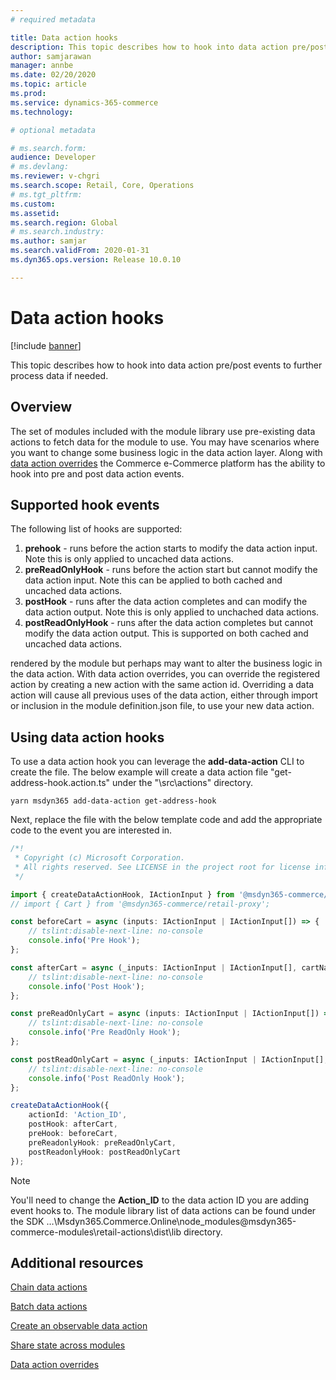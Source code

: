 ```yaml
---
# required metadata

title: Data action hooks
description: This topic describes how to hook into data action pre/post events to further process data if needed.
author: samjarawan
manager: annbe
ms.date: 02/20/2020
ms.topic: article
ms.prod: 
ms.service: dynamics-365-commerce
ms.technology: 

# optional metadata

# ms.search.form: 
audience: Developer
# ms.devlang: 
ms.reviewer: v-chgri
ms.search.scope: Retail, Core, Operations
# ms.tgt_pltfrm: 
ms.custom: 
ms.assetid: 
ms.search.region: Global
# ms.search.industry: 
ms.author: samjar
ms.search.validFrom: 2020-01-31
ms.dyn365.ops.version: Release 10.0.10

---
```

# Data action hooks

[!include [banner](../includes/banner.md)]

This topic describes how to hook into data action pre/post events to further process data if needed.

## Overview

The set of modules included with the module library use pre-existing data actions to fetch data for the module to use.  You may have scenarios where you want to change some business logic in the data action layer. Along with [data action overrides](data-action-overrides.md) the Commerce e-Commerce platform has the ability to hook into pre and post data action events.

## Supported hook events

The following list of hooks are supported:
1. **prehook** - runs before the action starts to modify the data action input.  Note this is only applied to uncached data actions.
1. **preReadOnlyHook** - runs before the action start but cannot modify the data action input.  Note this can be applied to both cached and uncached data actions.
1. **postHook** - runs after the data action completes and can modify the data action output.  Note this is only applied to unchached data actions.
1. **postReadOnlyHook** - runs after the data action completes but cannot modify the data action output.  This is supported on both cached and uncached data actions.

rendered by the module but perhaps may want to alter the business logic in the data action.  With data action overrides, you can override the registered action by creating a new action with the same action id. Overriding a data action will cause all previous uses of the data action, either through import or inclusion in the module definition.json file, to use your new data action.

## Using data action hooks

To use a data action hook you can leverage the **add-data-action** CLI to create the file.  The below example will create a data action file "get-address-hook.action.ts" under the "\src\actions" directory.

```console
yarn msdyn365 add-data-action get-address-hook
```

Next, replace the file with the below template code and add the appropriate code to the event you are interested in.

```typescript
/*!
 * Copyright (c) Microsoft Corporation.
 * All rights reserved. See LICENSE in the project root for license information.
 */

import { createDataActionHook, IActionInput } from '@msdyn365-commerce/core';
// import { Cart } from '@msdyn365-commerce/retail-proxy';

const beforeCart = async (inputs: IActionInput | IActionInput[]) => {
    // tslint:disable-next-line: no-console
    console.info('Pre Hook');
};

const afterCart = async (_inputs: IActionInput | IActionInput[], cartName: string | string[]) => {
    // tslint:disable-next-line: no-console
    console.info('Post Hook');
};

const preReadOnlyCart = async (inputs: IActionInput | IActionInput[]) => {
    // tslint:disable-next-line: no-console
    console.info('Pre ReadOnly Hook');
};

const postReadOnlyCart = async (_inputs: IActionInput | IActionInput[], cartName: string | string[]) => {
    // tslint:disable-next-line: no-console
    console.info('Post ReadOnly Hook');
};

createDataActionHook({
    actionId: 'Action_ID',
    postHook: afterCart,
    preHook: beforeCart,
    preReadonlyHook: preReadOnlyCart,
    postReadonlyHook: postReadOnlyCart
});
```

>[!NOTE]
> You'll need to change the **Action_ID** to the data action ID you are adding event hooks to.  The module library list of data actions can be found under the SDK …\Msdyn365.Commerce.Online\node_modules\@msdyn365-commerce-modules\retail-actions\dist\lib directory.

## Additional resources

[Chain data actions](chain-data-actions.md)

[Batch data actions](batch-data-actions.md)

[Create an observable data action](create-observable-data-action.md)

[Share state across modules](share-state-across-modules.md)

[Data action overrides](data-action-overrides.md)
